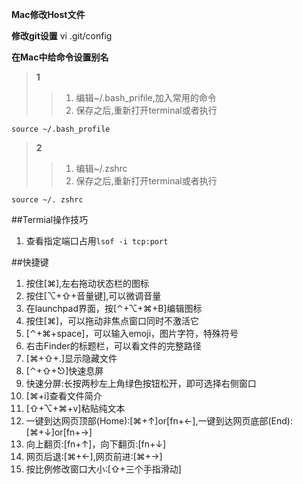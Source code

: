 **Mac修改Host文件**


**修改git设置**
 vi .git/config
 
**在Mac中给命令设置别名**
>**1**
>>1. 编辑~/.bash_prifile,加入常用的命令
>>2. 保存之后,重新打开terminal或者执行
```
source ~/.bash_profile
```

>**2**
>>1. 编辑~/.zshrc
>>2. 保存之后,重新打开terminal或者执行
```
source ~/. zshrc
```

##Termial操作技巧
1. 查看指定端口占用`lsof -i tcp:port`

##快捷键
1. 按住[⌘],左右拖动状态栏的图标
2. 按住[⌥+⇧+音量键],可以微调音量
3. 在launchpad界面，按[⌃+⌥+⌘+B]编辑图标
4. 按住[⌘]，可以拖动非焦点窗口同时不激活它
5. [⌃+⌘+space]，可以输入emoji，图片字符，特殊符号
6. 右击Finder的标题栏，可以看文件的完整路径
7. [⌘+⇧+.]显示隐藏文件
8. [⌃+⇧+⎋]快速息屏
9. 快速分屏:长按两秒左上角绿色按钮松开，即可选择右侧窗口
10. [⌘+i]查看文件简介
11. [⇧+⌥+⌘+v]粘贴纯文本
12. 一键到达网页顶部(Home):[⌘+↑]or[fn+←],一键到达网页底部(End):[⌘+↓]or[fn+→]
13. 向上翻页:[fn+↑]，向下翻页:[fn+↓]
14. 网页后退:[⌘+←],网页前进:[⌘+→]
15. 按比例修改窗口大小:[⇧+三个手指滑动]
